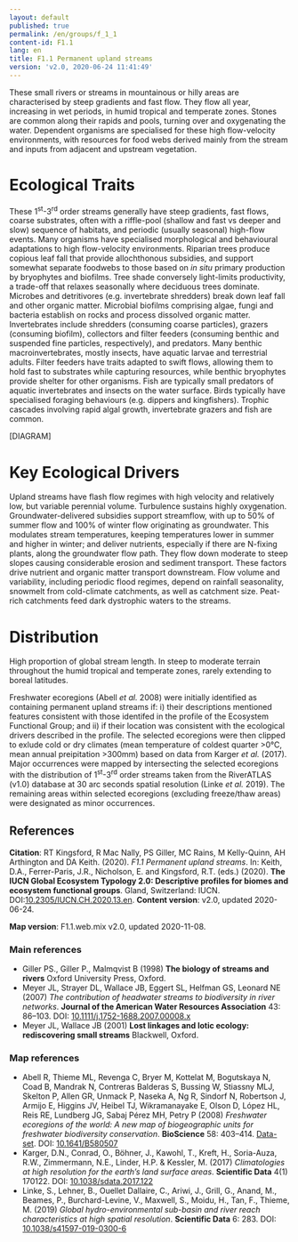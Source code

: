 ```yaml
---
layout: default
published: true
permalink: /en/groups/f_1_1
content-id: F1.1
lang: en
title: F1.1 Permanent upland streams
version: 'v2.0, 2020-06-24 11:41:49'
---
```


These small rivers or streams in mountainous or hilly areas are characterised by steep gradients and fast flow. They flow all year, increasing in wet periods, in humid tropical and temperate zones. Stones are common along their rapids and pools, turning over and oxygenating the water. Dependent organisms are specialised for these high flow-velocity environments, with resources for food webs derived mainly from the stream and inputs from adjacent and upstream vegetation.

# Ecological Traits
 
These 1<sup>st</sup>-3<sup>rd</sup> order streams generally have steep gradients, fast flows, coarse substrates, often with a riffle-pool (shallow and fast vs deeper and slow) sequence of habitats, and periodic (usually seasonal) high-flow events. Many organisms have specialised morphological and behavioural adaptations to high flow-velocity environments. Riparian trees produce copious leaf fall that provide allochthonous subsidies, and support somewhat separate foodwebs to those based on _in situ_ primary production by bryophytes and biofilms. Tree shade conversely light-limits productivity, a trade-off that relaxes seasonally where deciduous trees dominate. Microbes and detritivores (e.g. invertebrate shredders) break down leaf fall and other organic matter. Microbial biofilms comprising algae, fungi and bacteria establish on rocks and process dissolved organic matter. Invertebrates include shredders (consuming coarse particles), grazers (consuming biofilm), collectors and filter feeders (consuming benthic and suspended fine particles, respectively), and predators. Many benthic macroinvertebrates, mostly insects, have aquatic larvae and terrestrial adults. Filter feeders have traits adapted to swift flows, allowing them to hold fast to substrates while capturing resources, while benthic bryophytes provide shelter for other organisms. Fish are typically small predators of aquatic invertebrates and insects on the water surface. Birds typically have specialised foraging behaviours (e.g. dippers and kingfishers). Trophic cascades involving rapid algal growth, invertebrate grazers and fish are common.

[DIAGRAM]

# Key Ecological Drivers
 
Upland streams have flash flow regimes with high velocity and relatively low, but variable perennial volume. Turbulence sustains highly oxygenation. Groundwater-delivered subsidies support streamflow, with up to 50% of summer flow and 100% of winter flow originating as groundwater. This modulates stream temperatures, keeping temperatures lower in summer and higher in winter; and deliver nutrients, especially if there are N-fixing plants, along the groundwater flow path. They flow down moderate to steep slopes causing considerable erosion and sediment transport. These factors drive nutrient and organic matter transport downstream. Flow volume and variability, including periodic flood regimes, depend on rainfall seasonality, snowmelt from cold-climate catchments, as well as catchment size. Peat-rich catchments feed dark dystrophic waters to the streams.
 
# Distribution
 
High proportion of global stream length. In steep to moderate terrain throughout the humid tropical and temperate zones, rarely extending to boreal latitudes.

Freshwater ecoregions  (Abell _et al._ 2008) were initially identified as containing permanent upland streams if: i) their descriptions mentioned features consistent with those identifed in the profile of the Ecosystem Functional Group; and ii) if their location was consistent with the ecological drivers described in the profile. The selected ecoregions were then clipped to exlude cold or dry climates (mean temperature of coldest quarter >0°C, mean annual preipitation >300mm) based on data from Karger _et al._ (2017). Major occurrences were mapped by intersecting the selected ecoregions with the distribution of 1<sup>st</sup>-3<sup>rd</sup> order streams taken from the RiverATLAS (v1.0) database at 30 arc seconds spatial resolution (Linke _et al._ 2019). The remaining areas within selected ecoregions (excluding freeze/thaw areas) were designated as minor occurrences.

## References

**Citation**: RT Kingsford, R Mac Nally, PS Giller, MC Rains, M Kelly-Quinn, AH Arthington and DA Keith. (2020). *F1.1 Permanent upland streams*. In: Keith, D.A., Ferrer-Paris, J.R., Nicholson, E. and Kingsford, R.T. (eds.) (2020). **The IUCN Global Ecosystem Typology 2.0: Descriptive profiles for biomes and ecosystem functional groups**. Gland, Switzerland: IUCN. DOI:[10.2305/IUCN.CH.2020.13.en](https://doi.org/10.2305/IUCN.CH.2020.13.en).
**Content version**: v2.0, updated 2020-06-24.

**Map version**: F1.1.web.mix v2.0, updated 2020-11-08.

### Main references
* Giller PS., Giller P., Malmqvist B  (1998) **The biology of streams and rivers** Oxford University Press, Oxford.
* Meyer JL, Strayer DL, Wallace JB, Eggert SL, Helfman GS, Leonard NE  (2007) *The contribution of headwater streams to biodiversity in river networks*. **Journal of the American Water Resources Association** 43: 86–103. DOI: [10.1111/j.1752-1688.2007.00008.x](http://doi.org/10.1111/j.1752-1688.2007.00008.x)
* Meyer JL, Wallace JB  (2001) **Lost linkages and lotic ecology: rediscovering small streams** Blackwell, Oxford.

### Map references
* Abell R, Thieme ML, Revenga C, Bryer M, Kottelat M, Bogutskaya N, Coad B, Mandrak N, Contreras Balderas S, Bussing W, Stiassny MLJ, Skelton P, Allen GR, Unmack P, Naseka A, Ng R, Sindorf N, Robertson J, Armijo E, Higgins JV, Heibel TJ, Wikramanayake E, Olson D, López HL, Reis RE, Lundberg JG, Sabaj Pérez MH, Petry P  (2008) *Freshwater ecoregions of the world: A new map of biogeographic units for freshwater biodiversity conservation*. **BioScience** 58: 403–414. [Data-set](http://www.feow.org). DOI: [10.1641/B580507](http://doi.org/10.1641/B580507)
* Karger, D.N., Conrad, O., Böhner, J., Kawohl, T., Kreft, H., Soria-Auza, R.W., Zimmermann, N.E., Linder, H.P. & Kessler, M.  (2017) *Climatologies at high resolution for the earth’s land surface areas*. **Scientific Data** 4(1) 170122. DOI: [10.1038/sdata.2017.122 ](http://doi.org/10.1038/sdata.2017.122 )
* Linke, S., Lehner, B., Ouellet Dallaire, C., Ariwi, J., Grill, G., Anand, M., Beames, P., Burchard-Levine, V., Maxwell, S., Moidu, H., Tan, F., Thieme, M.  (2019) *Global hydro-environmental sub-basin and river reach characteristics at high spatial resolution*. **Scientific Data** 6: 283. DOI: [10.1038/s41597-019-0300-6](http://doi.org/10.1038/s41597-019-0300-6)
